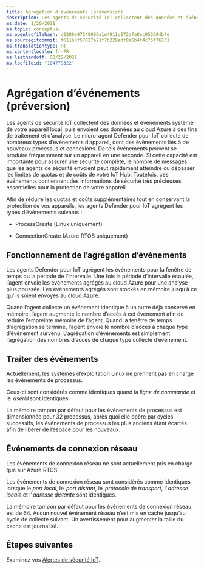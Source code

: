 ```yaml
---
title: Agrégation d’événements (préversion)
description: Les agents de sécurité IoT collectent des données et événements système de votre appareil local, puis envoient ces données au cloud Azure à des fins de traitement et d’analyse.
ms.date: 1/20/2021
ms.topic: conceptual
ms.openlocfilehash: c0280e97549009a1e4911c072a7a8ec052684b4e
ms.sourcegitcommit: f611b3f57027a21f7b229edf8a5b4f4c75f76331
ms.translationtype: HT
ms.contentlocale: fr-FR
ms.lasthandoff: 03/22/2021
ms.locfileid: "104779322"
---
```

# <a name="event-aggregation-preview"></a>Agrégation d’événements (préversion)

Les agents de sécurité IoT collectent des données et événements système de votre appareil local, puis envoient ces données au cloud Azure à des fins de traitement et d’analyse. Le micro-agent Defender pour IoT collecte de nombreux types d’événements d’appareil, dont des événements liés à de nouveaux processus et connexions. De tels événements peuvent se produire fréquemment sur un appareil en une seconde. Si cette capacité est importante pour assurer une sécurité complète, le nombre de messages que les agents de sécurité envoient peut rapidement atteindre ou dépasser les limites de quotas et de coûts de votre IoT Hub. Toutefois, ces événements contiennent des informations de sécurité très précieuses, essentielles pour la protection de votre appareil. 

Afin de réduire les quotas et coûts supplémentaires tout en conservant la protection de vos appareils, les agents Defender pour IoT agrègent les types d’événements suivants : 

- ProcessCreate (Linux uniquement) 

- ConnectionCreate (Azure RTOS uniquement) 

## <a name="how-does-event-aggregation-work"></a>Fonctionnement de l’agrégation d’événements 

Les agents Defender pour IoT agrègent les événements pour la fenêtre de temps ou la période de l’intervalle. Une fois la période d’intervalle écoulée, l’agent envoie les événements agrégés au cloud Azure pour une analyse plus poussée. Les événements agrégés sont stockés en mémoire jusqu’à ce qu’ils soient envoyés au cloud Azure. 

Quand l’agent collecte un événement identique à un autre déjà conservé en mémoire, l’agent augmente le nombre d’accès à cet événement afin de réduire l’empreinte mémoire de l’agent. Quand la fenêtre de temps d’agrégation se termine, l’agent envoie le nombre d’accès à chaque type d’événement survenu. L’agrégation d’événements est simplement l’agrégation des nombres d’accès de chaque type collecté d’événement. 

## <a name="process-events"></a>Traiter des événements 

Actuellement, les systèmes d’exploitation Linux ne prennent pas en charge les événements de processus. 

Ceux-ci sont considérés comme identiques quand la *ligne de commande* et le  *userid* sont identiques. 

La mémoire tampon par défaut pour les événements de processus est dimensionnée pour 32 processus, après quoi elle opère par cycles successifs, les événements de processus les plus anciens étant écartés afin de libérer de l’espace pour les nouveaux.  

## <a name="network-connection-events"></a>Événements de connexion réseau 

Les événements de connexion réseau ne sont actuellement pris en charge que sur Azure RTOS. 

Les événements de connexion réseau sont considérés comme identiques lorsque le *port local*, le  *port distant*, le  *protocole de transport*, l’ *adresse locale* et l’ *adresse distante* sont identiques. 

La mémoire tampon par défaut pour les événements de connexion réseau est de 64. Aucun nouvel événement réseau n’est mis en cache jusqu’au cycle de collecte suivant. Un avertissement pour augmenter la taille du cache est journalisé.

## <a name="next-steps"></a>Étapes suivantes

Examinez vos [Alertes de sécurité IoT](concept-security-alerts.md).
